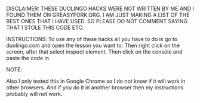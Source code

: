 DISCLAIMER:
THESE DUOLINGO HACKS WERE NOT WRITTEN BY ME AND I FOUND THEM ON GREASYFORK.ORG. I AM JUST MAKING A LIST OF THE BEST ONES THAT I HAVE USED. SO PLEASE DO NOT COMMENT SAYING THAT I STOLE THIS CODE ETC. 

INSTRUCTIONS:
To use any of these hacks all you have to do is go to duolingo.com and open the lesson you want to. Then right click on the screen, after that select inspect element. Then click on the console and paste the code in.

NOTE:

Also I only tested this in Google Chrome so I do not know if it will work in other browsers. And if you do it in another browser then my instructions probably will not work.
